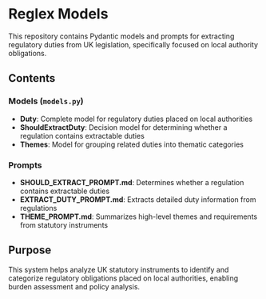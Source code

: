 # Reglex Models

This repository contains Pydantic models and prompts for extracting regulatory duties from UK legislation, specifically focused on local authority obligations.

## Contents

### Models (`models.py`)
- **Duty**: Complete model for regulatory duties placed on local authorities
- **ShouldExtractDuty**: Decision model for determining whether a regulation contains extractable duties
- **Themes**: Model for grouping related duties into thematic categories

### Prompts
- **SHOULD_EXTRACT_PROMPT.md**: Determines whether a regulation contains extractable duties
- **EXTRACT_DUTY_PROMPT.md**: Extracts detailed duty information from regulations
- **THEME_PROMPT.md**: Summarizes high-level themes and requirements from statutory instruments

## Purpose

This system helps analyze UK statutory instruments to identify and categorize regulatory obligations placed on local authorities, enabling burden assessment and policy analysis.
